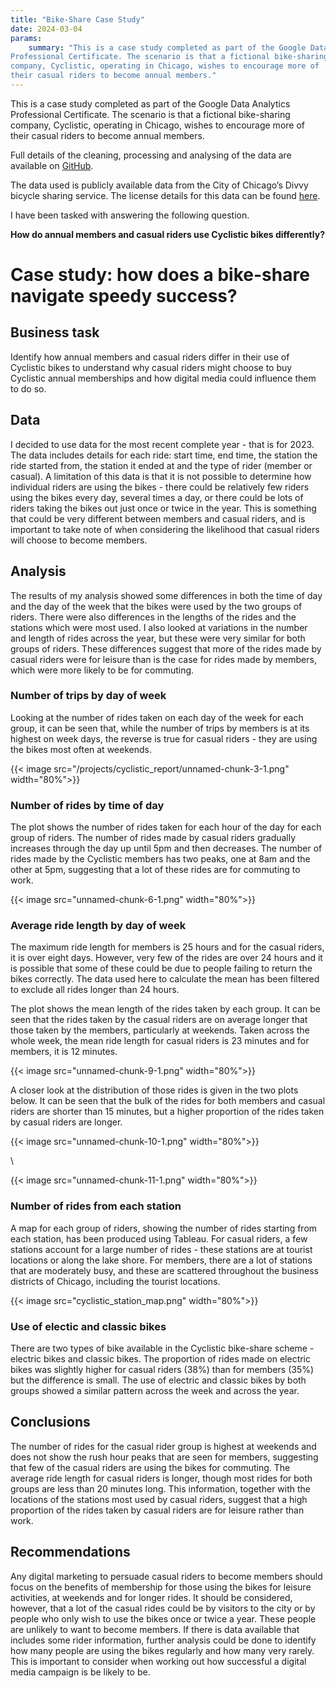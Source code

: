 ```yaml
---
title: "Bike-Share Case Study"
date: 2024-03-04
params:
    summary: "This is a case study completed as part of the Google Data Analytics
Professional Certificate. The scenario is that a fictional bike-sharing
company, Cyclistic, operating in Chicago, wishes to encourage more of
their casual riders to become annual members."
---
```


This is a case study completed as part of the Google Data Analytics
Professional Certificate. The scenario is that a fictional bike-sharing
company, Cyclistic, operating in Chicago, wishes to encourage more of
their casual riders to become annual members. 

Full details of the cleaning, processing and analysing of the data are available on [GitHub](https://github.com/AnneW563/Cyclistic-case-study).

The data used is publicly available data from the City of Chicago’s Divvy bicycle sharing service.
The license details for this data can be found
[here](https://divvybikes.com/data-license-agreement).

I have been tasked with answering the following question.

**How do annual members and casual riders use Cyclistic bikes
differently?**

# Case study: how does a bike-share navigate speedy success?
## Business task

Identify how annual members and casual riders differ in their use of
Cyclistic bikes to understand why casual riders might choose to buy
Cyclistic annual memberships and how digital media could influence them
to do so.

## Data

I decided to use data for the most recent complete year - that is for
2023. The data includes details for each ride: start time, end time, the
station the ride started from, the station it ended at and the type of
rider (member or casual). A limitation of this data is that it is not
possible to determine how individual riders are using the bikes - there
could be relatively few riders using the bikes every day, several times
a day, or there could be lots of riders taking the bikes out just once
or twice in the year. This is something that could be very different
between members and casual riders, and is important to take note of when
considering the likelihood that casual riders will choose to become
members.

## Analysis

The results of my analysis showed some differences in both the time of
day and the day of the week that the bikes were used by the two groups
of riders. There were also differences in the lengths of the rides and
the stations which were most used. I also looked at variations in the
number and length of rides across the year, but these were very similar
for both groups of riders. These differences suggest that more of the
rides made by casual riders were for leisure than is the case for rides
made by members, which were more likely to be for commuting.

### Number of trips by day of week

Looking at the number of rides taken on each day of the week for each
group, it can be seen that, while the number of trips by members is at
its highest on week days, the reverse is true for casual riders - they
are using the bikes most often at weekends.

{{< image src="/projects/cyclistic_report/unnamed-chunk-3-1.png" width="80%">}}

### Number of rides by time of day

The plot shows the number of rides taken for each hour of the day for
each group of riders. The number of rides made by casual riders
gradually increases through the day up until 5pm and then decreases. The
number of rides made by the Cyclistic members has two peaks, one at 8am
and the other at 5pm, suggesting that a lot of these rides are for
commuting to work.

{{< image src="unnamed-chunk-6-1.png" width="80%">}}

### Average ride length by day of week

The maximum ride length for members is 25 hours and for the casual
riders, it is over eight days. However, very few of the rides are over
24 hours and it is possible that some of these could be due to people
failing to return the bikes correctly. The data used here to calculate
the mean has been filtered to exclude all rides longer than 24 hours.

The plot shows the mean length of the rides taken by each group. It can
be seen that the rides taken by the casual riders are on average longer
that those taken by the members, particularly at weekends. Taken across
the whole week, the mean ride length for casual riders is 23 minutes and
for members, it is 12 minutes.

{{< image src="unnamed-chunk-9-1.png" width="80%">}}

A closer look at the distribution of those rides is given in the two
plots below. It can be seen that the bulk of the rides for both members
and casual riders are shorter than 15 minutes, but a higher proportion
of the rides taken by casual riders are longer.

{{< image src="unnamed-chunk-10-1.png" width="80%">}}

\

{{< image src="unnamed-chunk-11-1.png" width="80%">}}

### Number of rides from each station

A map for each group of riders, showing the number of rides starting
from each station, has been produced using Tableau. For casual riders, a
few stations account for a large number of rides - these stations are at
tourist locations or along the lake shore. For members, there are a lot
of stations that are moderately busy, and these are scattered throughout
the business districts of Chicago, including the tourist locations.

{{< image src="cyclistic_station_map.png" width="80%">}}

### Use of electic and classic bikes

There are two types of bike available in the Cyclistic bike-share
scheme - electric bikes and classic bikes. The proportion of rides made
on electric bikes was slightly higher for casual riders (38%) than for
members (35%) but the difference is small. The use of electric and
classic bikes by both groups showed a similar pattern across the week
and across the year.

## Conclusions

The number of rides for the casual rider group is highest at weekends
and does not show the rush hour peaks that are seen for members,
suggesting that few of the casual riders are using the bikes for
commuting. The average ride length for casual riders is longer, though
most rides for both groups are less than 20 minutes long. This
information, together with the locations of the stations most used by
casual riders, suggest that a high proportion of the rides taken by
casual riders are for leisure rather than work.

## Recommendations

Any digital marketing to persuade casual riders to become members should
focus on the benefits of membership for those using the bikes for
leisure activities, at weekends and for longer rides. It should be
considered, however, that a lot of the casual rides could be by visitors
to the city or by people who only wish to use the bikes once or twice a
year. These people are unlikely to want to become members. If there is
data available that includes some rider information, further analysis
could be done to identify how many people are using the bikes regularly
and how many very rarely. This is important to consider when working out
how successful a digital media campaign is be likely to be.
